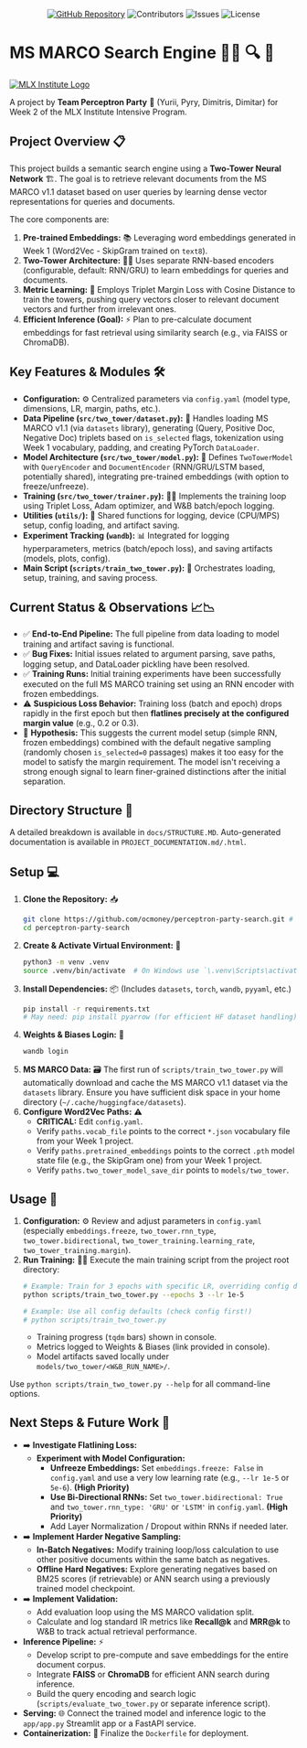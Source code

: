 <!-- Badges -->
<p align="center">
    <a href="https://github.com/YuriiOks/mlx-w2-two-tower-search-engine"><img src="https://img.shields.io/badge/GitHub-Repository-blue?style=for-the-badge&logo=github" alt="GitHub Repository"/></a>
    <img src="https://img.shields.io/github/contributors/YuriiOks/mlx-w2-two-tower-search-engine?style=for-the-badge" alt="Contributors"/>
    <img src="https://img.shields.io/github/issues/YuriiOks/mlx-w2-two-tower-search-engine?style=for-the-badge" alt="Issues"/>
    <img src="https://img.shields.io/github/license/YuriiOks/mlx-w2-two-tower-search-engine?style=for-the-badge" alt="License"/>
</p>


# MS MARCO Search Engine 🗼🗼 🔍 🧠

[![MLX Institute Logo](https://ml.institute/logo.png)](http://ml.institute)

A project by **Team Perceptron Party** 🎉 (Yurii, Pyry, Dimitris, Dimitar) for Week 2 of the MLX Institute Intensive Program.

## Project Overview 📋

This project builds a semantic search engine using a **Two-Tower Neural Network** 🏗️. The goal is to retrieve relevant documents from the MS MARCO v1.1 dataset based on user queries by learning dense vector representations for queries and documents.

The core components are:
1.  **Pre-trained Embeddings:** 📚 Leveraging word embeddings generated in Week 1 (Word2Vec - SkipGram trained on `text8`).
2.  **Two-Tower Architecture:** 🏢🏢 Uses separate RNN-based encoders (configurable, default: RNN/GRU) to learn embeddings for queries and documents.
3.  **Metric Learning:** 📏 Employs Triplet Margin Loss with Cosine Distance to train the towers, pushing query vectors closer to relevant document vectors and further from irrelevant ones.
4.  **Efficient Inference (Goal):** ⚡ Plan to pre-calculate document embeddings for fast retrieval using similarity search (e.g., via FAISS or ChromaDB).

## Key Features & Modules 🛠️

*   **Configuration:** ⚙️ Centralized parameters via `config.yaml` (model type, dimensions, LR, margin, paths, etc.).
*   **Data Pipeline (`src/two_tower/dataset.py`):** 🔄 Handles loading MS MARCO v1.1 (via `datasets` library), generating (Query, Positive Doc, Negative Doc) triplets based on `is_selected` flags, tokenization using Week 1 vocabulary, padding, and creating PyTorch `DataLoader`.
*   **Model Architecture (`src/two_tower/model.py`):** 🧩 Defines `TwoTowerModel` with `QueryEncoder` and `DocumentEncoder` (RNN/GRU/LSTM based, potentially shared), integrating pre-trained embeddings (with option to freeze/unfreeze).
*   **Training (`src/two_tower/trainer.py`):** 🏋️‍♀️ Implements the training loop using Triplet Loss, Adam optimizer, and W&B batch/epoch logging.
*   **Utilities (`utils/`):** 🔧 Shared functions for logging, device (CPU/MPS) setup, config loading, and artifact saving.
*   **Experiment Tracking (`wandb`):** 📊 Integrated for logging hyperparameters, metrics (batch/epoch loss), and saving artifacts (models, plots, config).
*   **Main Script (`scripts/train_two_tower.py`):** 🚀 Orchestrates loading, setup, training, and saving process.

## Current Status & Observations 📈📉

*   ✅ **End-to-End Pipeline:** The full pipeline from data loading to model training and artifact saving is functional.
*   ✅ **Bug Fixes:** Initial issues related to argument parsing, save paths, logging setup, and DataLoader pickling have been resolved.
*   ✅ **Training Runs:** Initial training experiments have been successfully executed on the full MS MARCO training set using an RNN encoder with frozen embeddings.
*   ⚠️ **Suspicious Loss Behavior:** Training loss (batch and epoch) drops rapidly in the first epoch but then **flatlines precisely at the configured margin value** (e.g., 0.2 or 0.3).
*   🤔 **Hypothesis:** This suggests the current model setup (simple RNN, frozen embeddings) combined with the default negative sampling (randomly chosen `is_selected=0` passages) makes it too easy for the model to satisfy the margin requirement. The model isn't receiving a strong enough signal to learn finer-grained distinctions after the initial separation.

## Directory Structure 📁

A detailed breakdown is available in `docs/STRUCTURE.MD`. Auto-generated documentation is available in `PROJECT_DOCUMENTATION.md/.html`.

## Setup 💻

1.  **Clone the Repository:** 📥
    ```bash
    git clone https://github.com/ocmoney/perceptron-party-search.git # Or your repo URL
    cd perceptron-party-search
    ```
2.  **Create & Activate Virtual Environment:** 🐍
    ```bash
    python3 -m venv .venv
    source .venv/bin/activate  # On Windows use `\.venv\Scripts\activate`
    ```
3.  **Install Dependencies:** 📦 (Includes `datasets`, `torch`, `wandb`, `pyyaml`, etc.)
    ```bash
    pip install -r requirements.txt
    # May need: pip install pyarrow (for efficient HF dataset handling)
    ```
4.  **Weights & Biases Login:** 🔑
    ```bash
    wandb login
    ```
5.  **MS MARCO Data:** 🗃️ The first run of `scripts/train_two_tower.py` will automatically download and cache the MS MARCO v1.1 dataset via the `datasets` library. Ensure you have sufficient disk space in your home directory (`~/.cache/huggingface/datasets`).
6.  **Configure Word2Vec Paths:** ⚠️
    *   **CRITICAL:** Edit `config.yaml`.
    *   Verify `paths.vocab_file` points to the correct `*.json` vocabulary file from your Week 1 project.
    *   Verify `paths.pretrained_embeddings` points to the correct `.pth` model state file (e.g., the SkipGram one) from your Week 1 project.
    *   Verify `paths.two_tower_model_save_dir` points to `models/two_tower`.

## Usage 🚦

1.  **Configuration:** ⚙️ Review and adjust parameters in `config.yaml` (especially `embeddings.freeze`, `two_tower.rnn_type`, `two_tower.bidirectional`, `two_tower_training.learning_rate`, `two_tower_training.margin`).
2.  **Run Training:** 🏃‍♂️ Execute the main training script from the project root directory:
    ```bash
    # Example: Train for 3 epochs with specific LR, overriding config defaults
    python scripts/train_two_tower.py --epochs 3 --lr 1e-5

    # Example: Use all config defaults (check config first!)
    # python scripts/train_two_tower.py
    ```
    *   Training progress (`tqdm` bars) shown in console.
    *   Metrics logged to Weights & Biases (link provided in console).
    *   Model artifacts saved locally under `models/two_tower/<W&B_RUN_NAME>/`.

Use `python scripts/train_two_tower.py --help` for all command-line options.

## Next Steps & Future Work 🔮

*   ➡️ **Investigate Flatlining Loss:**
    *   **Experiment with Model Configuration:**
        *   **Unfreeze Embeddings:** Set `embeddings.freeze: False` in `config.yaml` and use a very low learning rate (e.g., `--lr 1e-5` or `5e-6`). **(High Priority)**
        *   **Use Bi-Directional RNNs:** Set `two_tower.bidirectional: True` and `two_tower.rnn_type: 'GRU'` or `'LSTM'` in `config.yaml`. **(High Priority)**
        *   Add Layer Normalization / Dropout within RNNs if needed later.
*   ➡️ **Implement Harder Negative Sampling:**
    *   **In-Batch Negatives:** Modify training loop/loss calculation to use other positive documents within the same batch as negatives.
    *   **Offline Hard Negatives:** Explore generating negatives based on BM25 scores (if retrievable) or ANN search using a previously trained model checkpoint.
*   ➡️ **Implement Validation:**
    *   Add evaluation loop using the MS MARCO validation split.
    *   Calculate and log standard IR metrics like **Recall@k** and **MRR@k** to W&B to track actual retrieval performance.
*   **Inference Pipeline:** ⚡
    *   Develop script to pre-compute and save embeddings for the entire document corpus.
    *   Integrate **FAISS** or **ChromaDB** for efficient ANN search during inference.
    *   Build the query encoding and search logic (`scripts/evaluate_two_tower.py` or separate inference script).
*   **Serving:** 🌐 Connect the trained model and inference logic to the `app/app.py` Streamlit app or a FastAPI service.
*   **Containerization:** 🐳 Finalize the `Dockerfile` for deployment.